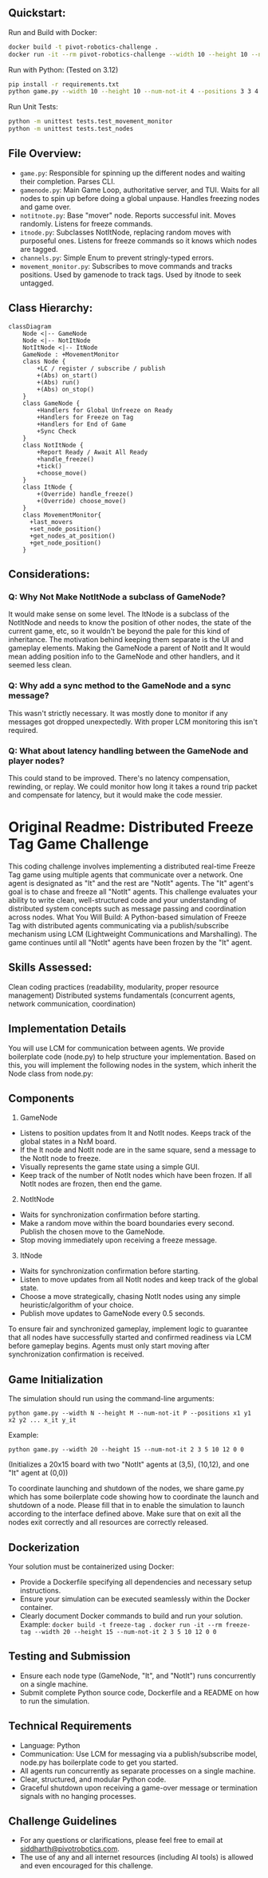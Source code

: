 
## Quickstart:

Run and Build with Docker:

```bash
docker build -t pivot-robotics-challenge .
docker run -it --rm pivot-robotics-challenge --width 10 --height 10 --num-not-it 4 --positions 3 3 4 4 1 2 2 1 8 8
```

Run with Python:  (Tested on 3.12)
```bash
pip install -r requirements.txt
python game.py --width 10 --height 10 --num-not-it 4 --positions 3 3 4 4 1 2 2 1 8 8
```

Run Unit Tests:
```bash
python -m unittest tests.test_movement_monitor
python -m unittest tests.test_nodes
```

## File Overview:

- `game.py`: Responsible for spinning up the different nodes and waiting their completion.  Parses CLI.
- `gamenode.py`: Main Game Loop, authoritative server, and TUI. Waits for all nodes to spin up before doing a global unpause. Handles freezing nodes and game over.
- `notitnote.py`: Base "mover" node. Reports successful init. Moves randomly. Listens for freeze commands.
- `itnode.py`: Subclasses NotItNode, replacing random moves with purposeful ones. Listens for freeze commands so it knows which nodes are tagged.
- `channels.py`: Simple Enum to prevent stringly-typed errors.
- `movement_monitor.py`: Subscribes to move commands and tracks positions. Used by gamenode to track tags. Used by itnode to seek untagged.

## Class Hierarchy:

```mermaid
classDiagram
    Node <|-- GameNode
    Node <|-- NotItNode
    NotItNode <|-- ItNode
    GameNode : +MovementMonitor
    class Node {
        +LC / register / subscribe / publish
        +(Abs) on_start()
        +(Abs) run()
        +(Abs) on_stop()
    }
    class GameNode {
        +Handlers for Global Unfreeze on Ready
        +Handlers for Freeze on Tag
        +Handlers for End of Game
        +Sync Check
    }
    class NotItNode {
        +Report Ready / Await All Ready
        +handle_freeze()
        +tick()
        +choose_move()
    }
    class ItNode {
        +(Override) handle_freeze()
        +(Override) choose_move()
    }
    class MovementMonitor{
      +last_movers
      +set_node_position()
      +get_nodes_at_position()
      +get_node_position()
    }
```

## Considerations:

### Q: Why Not Make NotItNode a subclass of GameNode?
It would make sense on some level.  The ItNode is a subclass of the NotItNode and needs to know the position of other nodes, the state of the current game, etc, so it wouldn't be beyond the pale for this kind of inheritance.
The motivation behind keeping them separate is the UI and gameplay elements.  Making the GameNode a parent of NotIt and It would mean adding position info to the GameNode and other handlers, and it seemed less clean.

### Q: Why add a sync method to the GameNode and a sync message?
This wasn't strictly necessary.  It was mostly done to monitor if any messages got dropped unexpectedly.  With proper LCM monitoring this isn't required.

### Q: What about latency handling between the GameNode and player nodes?
This could stand to be improved. There's no latency compensation, rewinding, or replay.  We could monitor how long it takes a round trip packet and compensate for latency, but it would make the code messier.

# Original Readme: Distributed Freeze Tag Game Challenge
This coding challenge involves implementing a distributed real-time Freeze Tag game using multiple agents that communicate over a network. One agent is designated as "It" and the rest are "NotIt" agents. The "It" agent's goal is to chase and freeze all "NotIt" agents. This challenge evaluates your ability to write clean, well-structured code and your understanding of distributed system concepts such as message passing and coordination across nodes.
What You Will Build: A Python-based simulation of Freeze Tag with distributed agents communicating via a publish/subscribe mechanism using LCM (Lightweight Communications and Marshalling). The game continues until all "NotIt" agents have been frozen by the "It" agent.

## Skills Assessed:
Clean coding practices (readability, modularity, proper resource management)
Distributed systems fundamentals (concurrent agents, network communication, coordination)

## Implementation Details
You will use LCM for communication between agents. We provide boilerplate code (node.py) to help structure your implementation. Based on this, you will implement the following nodes in the system, which inherit the Node class from node.py:

## Components
1. GameNode 
  - Listens to position updates from It and NotIt nodes. Keeps track of the global states in a NxM board.
  - If the It node and NotIt node are in the same square, send a message to the NotIt node to freeze. 
  - Visually represents the game state using a simple GUI.
  - Keep track of the number of NotIt nodes which have been frozen. If all NotIt nodes are frozen, then end the game. 
2. NotItNode
  - Waits for synchronization confirmation before starting.
  - Make a random move within the board boundaries every second. Publish the chosen move to the GameNode. 
  - Stop moving immediately upon receiving a freeze message.
3. ItNode
  - Waits for synchronization confirmation before starting.
  - Listen to move updates from all NotIt nodes and keep track of the global state. 
  - Choose a move strategically, chasing NotIt nodes using any simple heuristic/algorithm of your choice.
  - Publish move updates to GameNode every 0.5 seconds.

To ensure fair and synchronized gameplay, implement logic to guarantee that all nodes have successfully started and confirmed readiness via LCM before gameplay begins. Agents must only start moving after synchronization confirmation is received.

## Game Initialization
The simulation should run using the command-line arguments:

`python game.py --width N --height M --num-not-it P --positions x1 y1 x2 y2 ... x_it y_it`

Example:

`python game.py --width 20 --height 15 --num-not-it 2 3 5 10 12 0 0`

(Initializes a 20x15 board with two "NotIt" agents at (3,5), (10,12), and one "It" agent at (0,0))

To coordinate launching and shutdown of the nodes, we share game.py which has some boilerplate code showing how to coordinate the launch and shutdown of a node. Please fill that in to enable the simulation to launch according to the interface defined above. Make sure that on exit all the nodes exit correctly and all resources are correctly released.

## Dockerization
Your solution must be containerized using Docker:
- Provide a Dockerfile specifying all dependencies and necessary setup instructions.
- Ensure your simulation can be executed seamlessly within the Docker container.
- Clearly document Docker commands to build and run your solution.
Example:
`docker build -t freeze-tag .`
`docker run -it --rm freeze-tag --width 20 --height 15 --num-not-it 2 3 5 10 12 0 0`

## Testing and Submission
- Ensure each node type (GameNode, "It", and "NotIt") runs concurrently on a single machine.
- Submit complete Python source code, Dockerfile and a README on how to run the simulation.

## Technical Requirements
- Language: Python
- Communication: Use LCM for messaging via a publish/subscribe model, node.py has boilerplate code to get you started. 
- All agents run concurrently as separate processes on a single machine.
- Clear, structured, and modular Python code.
- Graceful shutdown upon receiving a game-over message or termination signals with no hanging processes. 
## Challenge Guidelines
- For any questions or clarifications, please feel free to email at siddharth@pivotrobotics.com. 
- The use of any and all internet resources (including AI tools) is allowed and even encouraged for this challenge. 
